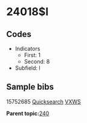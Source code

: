# 24018$l

## Codes

-   Indicators
    -   First: 1
    -   Second: 8
-   Subfield: l

## Sample bibs

15752685 [Quicksearch](https://search.library.yale.edu/catalog/15752685) [VXWS](http://prodorbis.library.yale.edu:7014/vxws/GetHoldingsService?bibId=15752685)

**Parent topic:**[240](../../tags/240/240.md)

